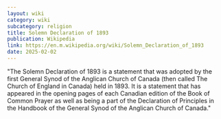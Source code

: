 ```yaml
---
layout: wiki
category: wiki
subcategory: religion
title: Solemn Declaration of 1893
publication: Wikipedia
link: https://en.m.wikipedia.org/wiki/Solemn_Declaration_of_1893
date: 2025-02-02
---
```


"The Solemn Declaration of 1893 is a statement that was adopted by the first General Synod of the Anglican Church of Canada (then called The Church of England in Canada) held in 1893. It is a statement that has appeared in the opening pages of each Canadian edition of the Book of Common Prayer as well as being a part of the Declaration of Principles in the Handbook of the General Synod of the Anglican Church of Canada."
